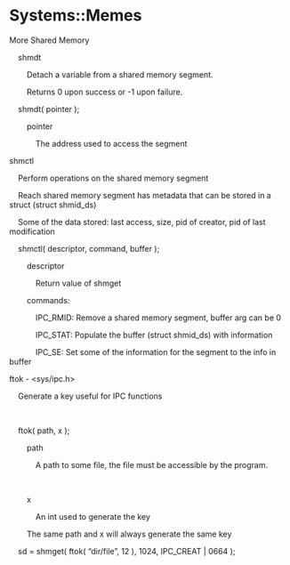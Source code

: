 # Systems::Memes

More Shared Memory

  


    shmdt  


  


        Detach a variable from a shared memory segment.  


  


        Returns 0 upon success or -1 upon failure.

  


    shmdt( pointer );  


  


        pointer  


            The address used to access the segment  


  


shmctl

  


    Perform operations on the shared memory segment  


  


    Reach shared memory segment has metadata that can be stored in a struct (struct shmid_ds)  


  


    Some of the data stored: last access, size, pid of creator, pid of last modification  


  


    shmctl( descriptor, command, buffer );  


  


        descriptor  


            Return value of shmget  


  


        commands:  


            IPC_RMID: Remove a shared memory segment, buffer arg can be 0  


  


            IPC_STAT: Populate the buffer (struct shmid_ds) with information  


  


            IPC_SE: Set some of the information for the segment to the info in buffer  


  


ftok - &lt;sys/ipc.h&gt;

  


    Generate a key useful for IPC functions

  

    ftok( path, x );  


  


        path  


            A path to some file, the file must be accessible by the program.  


          


        x  


            An int used to generate the key  


  


        The same path and x will always generate the same key  


  


    sd = shmget( ftok( “dir/file”, 12 ), 1024, IPC_CREAT | 0664 );  


  
  


  

